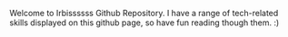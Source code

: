 Welcome to Irbissssss Github Repository.
I have a range of tech-related skills displayed on this github page, so have fun reading though them. :)


<!---
irbissssss/irbissssss is a ✨ special ✨ repository because its `README.md` (this file) appears on your GitHub profile.
You can click the Preview link to take a look at your changes.
--->
